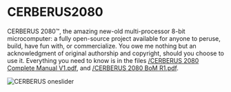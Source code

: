 # CERBERUS2080
CERBERUS 2080™, the amazing new-old multi-processor 8-bit microcomputer: a fully open-source project available for anyone to peruse, build, have fun with, or commercialize. You owe me nothing but an acknowledgment of original authorship and copyright, should you choose to use it.
Everything you need to know is in the files <a href="https://github.com/TheByteAttic/CERBERUS2080/blob/main/CERBERUS%202080%20Complete%20Manual%20V1.pdf">/CERBERUS 2080 Complete Manual V1.pdf</a>, and <a href="https://github.com/TheByteAttic/CERBERUS2080/blob/main/CERBERUS%202080%20BoM%20R1.pdf">/CERBERUS 2080 BoM R1.pdf</a>.

![CERBERUS oneslider](https://user-images.githubusercontent.com/69539226/116828792-43c4fe00-aba1-11eb-82e9-53359ee5c066.png)

